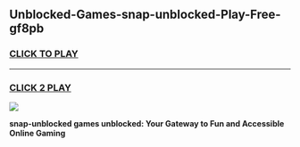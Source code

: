 
## Unblocked-Games-snap-unblocked-Play-Free-gf8pb
<h3>
<a href="https://premium76.site?title=snap-unblocked&ref=21A">CLICK TO PLAY</a></h3>
<hr>

<h3>
<a href="https://premium76.site?title=snap-unblocked&ref=21A">CLICK 2 PLAY</a>
  
</h3>

<a href="https://premium76.site?title=snap-unblocked&ref=21A"><img src="https://clearcache.store/games.png"></a>


**snap-unblocked games unblocked: Your Gateway to Fun and Accessible Online Gaming**
